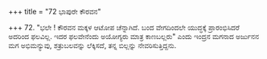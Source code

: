 +++
title = "72 ಭಾಪುರೇ ಕೌರವನ"

+++
72. "ಭಲೇ ! ಕೌರವನ ಮಕ್ಕಳ ಆಟೋಪ ಚೆನ್ನಾಗಿದೆ. ಬಂದ ವೇಗದಿಂದಲೇ ಯುದ್ಧಕ್ಕೆ ಪ್ರಾರಂಭಿಸಿದರೆ ಅದರಿಂದ ಫಲವಿಲ್ಲ. ಇದರ ಫಲವೇನೆಂದು ಅಯೋಗ್ಯರು ಮಾತ್ರ ಕಾಣಬಲ್ಲರು" ಎಂದು ಇಂದ್ರನ ಮಗನಾದ ಅರ್ಜುನನ ಮಗ ಅಭಿಮನ್ಯುವು, ಶತ್ರುಬಲವನ್ನು ಲೆಕ್ಕಿಸದೆ, ತನ್ನ ಬಿಲ್ಲನ್ನು ನೇವರಿಸುತ್ತಿದ್ದನು.